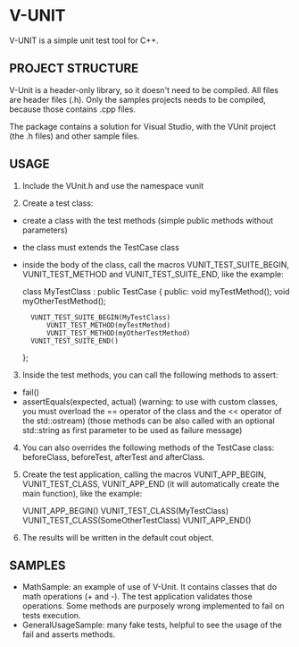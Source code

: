V-UNIT
======

V-UNIT is a simple unit test tool for C++.

PROJECT STRUCTURE
-----------------

V-Unit is a header-only library, so it doesn't need to be compiled. All files are header files (.h). Only the samples projects needs to be compiled, because those contains .cpp files.

The package contains a solution for Visual Studio, with the VUnit project (the .h files) and other sample files.

USAGE
-----

1) Include the VUnit.h and use the namespace vunit

2) Create a test class:
- create a class with the test methods (simple public methods without parameters)
- the class must extends the TestCase class
- inside the body of the class, call the macros VUNIT_TEST_SUITE_BEGIN, VUNIT_TEST_METHOD and VUNIT_TEST_SUITE_END, like the example:

    class MyTestClass : public TestCase
    {
    public:
    	void myTestMethod();
    	void myOtherTestMethod();
    	
    	VUNIT_TEST_SUITE_BEGIN(MyTestClass)
    		VUNIT_TEST_METHOD(myTestMethod)
    		VUNIT_TEST_METHOD(myOtherTestMethod)
    	VUNIT_TEST_SUITE_END()
    };

3) Inside the test methods, you can call the following methods to assert:
- fail()
- assertEquals(expected, actual) (warning: to use with custom classes, you must overload the == operator of the class and the << operator of the std::ostream)
(those methods can be also called with an optional std::string as first parameter to be used as failure message)

4) You can also overrides the following methods of the TestCase class: beforeClass, beforeTest, afterTest and afterClass.

5) Create the test application, calling the macros VUNIT_APP_BEGIN, VUNIT_TEST_CLASS, VUNIT_APP_END (it will automatically create the main function), like the example:

    VUNIT_APP_BEGIN()
    	VUNIT_TEST_CLASS(MyTestClass)
    	VUNIT_TEST_CLASS(SomeOtherTestClass)
    VUNIT_APP_END()

6) The results will be written in the default cout object.

SAMPLES
-------

* MathSample: an example of use of V-Unit. It contains classes that do math operations (+ and -). The test application validates those operations. Some methods are purposely wrong implemented to fail on tests execution.
* GeneralUsageSample: many fake tests, helpful to see the usage of the fail and asserts methods.
